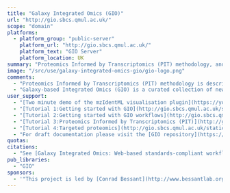 ```yaml
---
title: "Galaxy Integrated Omics (GIO)"
url: "http://gio.sbcs.qmul.ac.uk/"
scope: "domain"
platforms:
  - platform_group: "public-server"
    platform_url: "http://gio.sbcs.qmul.ac.uk/"
    platform_text: "GIO Server"
    platform_location: UK
summary: "Proteomics Informed by Transcriptomics (PIT) methodology, and selection of surrogate peptides for targeted proteomics. "
image: "/src/use/galaxy-integrated-omics-gio/gio-logo.png"
comments:
  - "Proteomics Informed by Transcriptomics (PIT) methodology is described in [Evans et al. 2012](http://www.ncbi.nlm.nih.gov/pubmed/23142869)"
  - "Galaxy-based Integrated Omics (GIO) is a curated collection of new and pre-existing open source tools brought together for proteomics applications."
user_support:
  - "[Two minute demo of the mzIdentML visualisation plugin](https://youtu.be/Txf_91oF52c)"
  - "[Tutorial 1:Getting started with GIO](http://gio.sbcs.qmul.ac.uk/static/Tutorial1.pdf)"
  - "[Tutorial 2:Getting started with GIO workflows](http://gio.sbcs.qmul.ac.uk/static/Tutorial2.pdf)"
  - "[Tutorial 3:Proteomics Informed by Transcriptomics (PIT)](http://gio.sbcs.qmul.ac.uk/static/Tutorial3.pdf)"
  - "[Tutorial 4:Targeted proteomics](http://gio.sbcs.qmul.ac.uk/static/Tutorial4.pdf)"
  - "For draft documentation please visit the [GIO repository](https://code.google.com/p/gio-repository/)."
quotas:
citations:
  - "See [Galaxy Integrated Omics: Web-based standards-compliant workflows for proteomics informed by transcriptomics](http://www.mcponline.org/content/14/11/3087), Jun Fan, Shyamasree Saha, Gary Barker, Kate J. Heesom, Fawaz Ghali, Andrew R. Jones, David A. Matthews and Conrad Bessant, *Molecular & Cellular Proteomics*, 14, 3087-3093."
pub_libraries:
  - "GIO"
sponsors:
  - '"This project is led by [Conrad Bessant](http://www.bessantlab.org/) at Queen Mary and [David Matthews](http://www.bristol.ac.uk/infection-immunity/people/person/37949) at Bristol, with additional contributions from the groups of [Andy Jones](http://pcwww.liv.ac.uk/~jonesar/jonesar.html) at Liverpool and [Simon Hubbard](http://www.manchester.ac.uk/research/simon.hubbard/) at Manchester. GIO development was supported by BBSRC TRDF2 grants BB/L018438/1 (Proteomics Goes Viral), BB/K016075/1 (Galaxy Workflows for Proteomics Informed by Transcriptomics) and BB/K004123/1 (Integrating Genomes and Proteomes on the Cloud). Lead developer is [Jun Fan](http://www.sbcs.qmul.ac.uk/staff/drjunfan.html)."'
---
```

